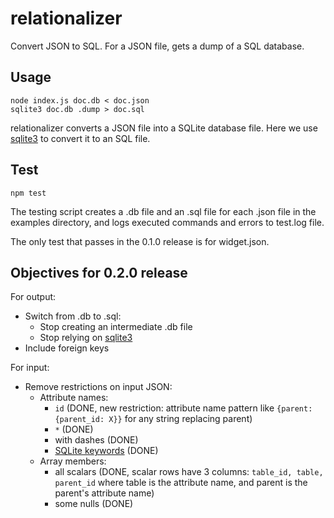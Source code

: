 # relationalizer
Convert JSON to SQL. For a JSON file, gets a dump of a SQL database.

## Usage
    node index.js doc.db < doc.json
    sqlite3 doc.db .dump > doc.sql

relationalizer converts a JSON file into a SQLite database file. Here we use [sqlite3](https://sqlite.org/cli.html) to convert it to an SQL file.

## Test
    npm test

The testing script creates a .db file and an .sql file for each .json file in the examples directory, and logs executed commands and errors to test.log file.

The only test that passes in the 0.1.0 release is for widget.json.

## Objectives for 0.2.0 release

For output:

- Switch from .db to .sql:
  - Stop creating an intermediate .db file
  - Stop relying on [sqlite3](https://sqlite.org/cli.html)
- Include foreign keys

For input:

- Remove restrictions on input JSON:
  - Attribute names:
    - `id` (DONE, new restriction: attribute name pattern like `{parent:{parent_id: X}}` for any string replacing parent)
    - `*` (DONE)
    - with dashes (DONE)
    - [SQLite keywords](https://sqlite.org/lang_keywords.html) (DONE)
  - Array members:
    - all scalars (DONE, scalar rows have 3 columns: `table_id, table, parent_id` where table is the attribute name, and parent is the parent's attribute name)
    - some nulls (DONE)

